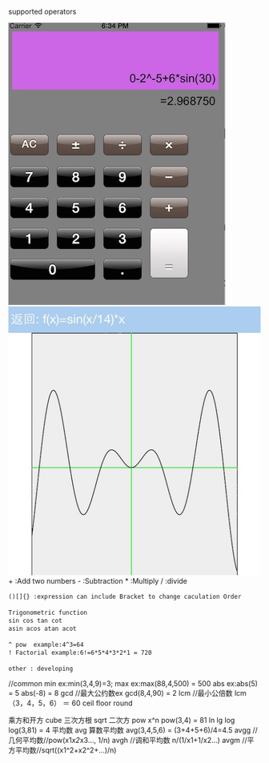 supported operators

![Screen shot](https://github.com/degjeg/SuperCaculator/blob/master/screenshot/Screenshot1.png)
![Screen shot](https://github.com/degjeg/SuperCaculator/blob/master/screenshot/Screenshot2.png)   
    +  :Add two numbers
    -  :Subtraction
    *  :Multiply
    /  :divide
    
    ()[]{} :expression can include Bracket to change caculation Order

    Trigonometric function
    sin cos tan cot
    asin acos atan acot
    
    ^ pow  example:4^3=64
    ! Factorial example:6!=6*5*4*3*2*1 = 720
    
    other : developing

   //common
   min  ex:min(3,4,9)=3;
   max  ex:max(88,4,500) = 500
   abs  ex:abs(5) = 5 abs(-8) = 8
   gcd  //最大公约数ex       gcd(8,4,90) = 2
   lcm  //最小公倍数     lcm（3，4，5，6） ＝ 60
   ceil 
   floor
   round
   
   乘方和开方
   	cube 三次方根
        sqrt 二次方
	pow  x^n   pow(3,4) = 81
        ln
	lg
	log   log(3,81) = 4
   平均数
   	avg 算数平均数 avg(3,4,5,6) = (3+4+5+6)/4=4.5
 	avgg //几何平均数//pow(x1*x2*x3..., 1/n)
	avgh //调和平均数   n/(1/x1+1/x2...)
	avgm //平方平均数//sqrt((x1^2+x2^2+...)/n)

    

  
